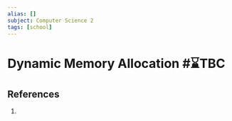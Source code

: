 ```yaml
---
alias: []
subject: Computer Science 2
tags: [school]
---
```

# Dynamic Memory Allocation #⌛TBC



## References
1. 